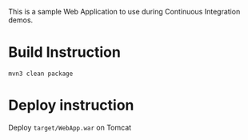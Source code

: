 This is a sample Web Application to use during Continuous Integration demos.

# Build Instruction 


```
mvn3 clean package
```

# Deploy instruction

Deploy ```target/WebApp.war``` on Tomcat
 
